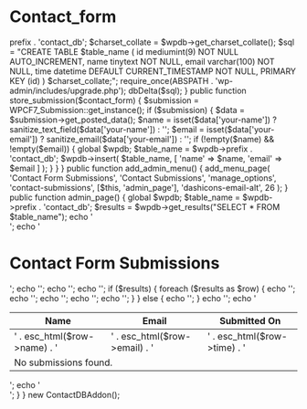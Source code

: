 # Contact_form
<?php
/**
 * Plugin Name: Contact Form 7 DB Addon
 * Description: Stores Contact Form 7 submissions in a custom database table and displays them in the admin area.
 * Version: 1.0
 * Author: Your Name
 * Text Domain: contact-db-addon
 */

if (!defined('ABSPATH')) {
    exit; // Exit if accessed directly.
}

class ContactDBAddon {
    public function __construct() {
        register_activation_hook(__FILE__, [$this, 'create_db_table']);
        add_action('wpcf7_mail_sent', [$this, 'store_submission']);
        add_action('admin_menu', [$this, 'add_admin_menu']);
    }

    public function create_db_table() {
        global $wpdb;
        $table_name = $wpdb->prefix . 'contact_db';
        $charset_collate = $wpdb->get_charset_collate();

        $sql = "CREATE TABLE $table_name (
            id mediumint(9) NOT NULL AUTO_INCREMENT,
            name tinytext NOT NULL,
            email varchar(100) NOT NULL,
            time datetime DEFAULT CURRENT_TIMESTAMP NOT NULL,
            PRIMARY KEY  (id)
        ) $charset_collate;";

        require_once(ABSPATH . 'wp-admin/includes/upgrade.php');
        dbDelta($sql);
    }

    public function store_submission($contact_form) {
        $submission = WPCF7_Submission::get_instance();

        if ($submission) {
            $data = $submission->get_posted_data();
            $name = isset($data['your-name']) ? sanitize_text_field($data['your-name']) : '';
            $email = isset($data['your-email']) ? sanitize_email($data['your-email']) : '';

            if (!empty($name) && !empty($email)) {
                global $wpdb;
                $table_name = $wpdb->prefix . 'contact_db';

                $wpdb->insert(
                    $table_name,
                    [
                        'name' => $name,
                        'email' => $email
                    ]
                );
            }
        }
    }

    public function add_admin_menu() {
        add_menu_page(
            'Contact Form Submissions',
            'Contact Submissions',
            'manage_options',
            'contact-submissions',
            [$this, 'admin_page'],
            'dashicons-email-alt',
            26
        );
    }

    public function admin_page() {
        global $wpdb;
        $table_name = $wpdb->prefix . 'contact_db';
        $results = $wpdb->get_results("SELECT * FROM $table_name");

        echo '<div class="wrap">';
        echo '<h1>Contact Form Submissions</h1>';
        echo '<table class="widefat fixed" cellspacing="0">';
        echo '<thead><tr><th>Name</th><th>Email</th><th>Submitted On</th></tr></thead>';
        echo '<tbody>';

        if ($results) {
            foreach ($results as $row) {
                echo '<tr>';
                echo '<td>' . esc_html($row->name) . '</td>';
                echo '<td>' . esc_html($row->email) . '</td>';
                echo '<td>' . esc_html($row->time) . '</td>';
                echo '</tr>';
            }
        } else {
            echo '<tr><td colspan="3">No submissions found.</td></tr>';
        }

        echo '</tbody>';
        echo '</table>';
        echo '</div>';
    }
}

new ContactDBAddon();
